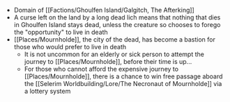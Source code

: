 - Domain of [[Factions/Ghoulfen Island/Galgitch, The Afterking]]
- A curse left on the land by a long dead lich means that nothing that dies in Ghoulfen Island stays dead, unless the creature so chooses to forego the "opportunity" to live in death
- [[Places/Mournholde]], the city of the dead, has become a bastion for those who would prefer to live in death
	- It is not uncommon for an elderly or sick person to attempt the journey to [[Places/Mournholde]], before their time is up...
	- For those who cannot afford the expensive journey to [[Places/Mournholde]], there is a chance to win free passage aboard the [[Selerim Worldbuilding/Lore/The Necronaut of Mournholde]] via a lottery system